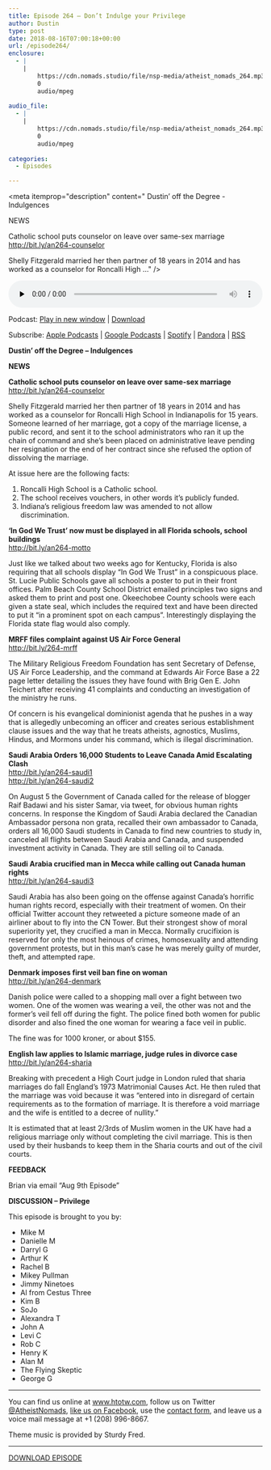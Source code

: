 ```yaml
---
title: Episode 264 – Don’t Indulge your Privilege
author: Dustin
type: post
date: 2018-08-16T07:00:18+00:00
url: /episode264/
enclosure:
  - |
    |
        https://cdn.nomads.studio/file/nsp-media/atheist_nomads_264.mp3
        0
        audio/mpeg
        
audio_file:
  - |
    |
        https://cdn.nomads.studio/file/nsp-media/atheist_nomads_264.mp3
        0
        audio/mpeg
        
categories:
  - Episodes

---
```

<div itemscope itemtype="http://schema.org/AudioObject">
  <meta itemprop="name" content="Episode 264 &#8211; Don’t Indulge your Privilege" />
  
  <meta itemprop="uploadDate" content="2018-08-16T01:00:18-06:00" />
  
  <meta itemprop="encodingFormat" content="audio/mpeg" />
  
  <meta itemprop="description" content="
Dustin’ off the Degree - Indulgences

NEWS

Catholic school puts counselor on leave over same-sex marriage
http://bit.ly/an264-counselor

Shelly Fitzgerald married her then partner of 18 years in 2014 and has worked as a counselor for Roncalli High ..." />
  
  <meta itemprop="contentUrl" content="https://dts.podtrac.com/redirect.mp3/cdn.nomads.studio/file/nsp-media/atheist_nomads_264.mp3" />
  </p> 
  
  <div class="powerpress_player" id="powerpress_player_8527">
    <audio class="wp-audio-shortcode" id="audio-1825-271" preload="none" style="width: 100%;" controls="controls"><source type="audio/mpeg" src="https://dts.podtrac.com/redirect.mp3/cdn.nomads.studio/file/nsp-media/atheist_nomads_264.mp3?_=271" /><a href="https://dts.podtrac.com/redirect.mp3/cdn.nomads.studio/file/nsp-media/atheist_nomads_264.mp3">https://dts.podtrac.com/redirect.mp3/cdn.nomads.studio/file/nsp-media/atheist_nomads_264.mp3</a></audio>
  </div>
</div>

<p class="powerpress_links powerpress_links_mp3">
  Podcast: <a href="https://dts.podtrac.com/redirect.mp3/cdn.nomads.studio/file/nsp-media/atheist_nomads_264.mp3" class="powerpress_link_pinw" target="_blank" title="Play in new window" onclick="return powerpress_pinw('https://htotw.com/?powerpress_pinw=1825-podcast');" rel="nofollow">Play in new window</a> | <a href="https://dts.podtrac.com/redirect.mp3/cdn.nomads.studio/file/nsp-media/atheist_nomads_264.mp3" class="powerpress_link_d" title="Download" rel="nofollow" download="atheist_nomads_264.mp3">Download</a>
</p>

<p class="powerpress_links powerpress_subscribe_links">
  Subscribe: <a href="https://podcasts.apple.com/us/podcast/humanists-take-on-the-world/id530050098?mt=2&ls=1" class="powerpress_link_subscribe powerpress_link_subscribe_itunes" target="_blank" title="Subscribe on Apple Podcasts" rel="nofollow">Apple Podcasts</a> | <a href="https://www.google.com/podcasts?feed=aHR0cDovL2F0aGVpc3Rub21hZHMubGlic3luLmNvbS9yc3M%3D" class="powerpress_link_subscribe powerpress_link_subscribe_googleplay" target="_blank" title="Subscribe on Google Podcasts" rel="nofollow">Google Podcasts</a> | <a href="https://open.spotify.com/show/3LzK2xZGike6Tc1GEMtMbr?si=LieN9SNuTpq96smuaUsH8A" class="powerpress_link_subscribe powerpress_link_subscribe_spotify" target="_blank" title="Subscribe on Spotify" rel="nofollow">Spotify</a> | <a href="https://www.pandora.com/podcast/atheist-nomads/PC:10122?corr=62071012&part=ug" class="powerpress_link_subscribe powerpress_link_subscribe_pandora" target="_blank" title="Subscribe on Pandora" rel="nofollow">Pandora</a> | <a href="https://htotw.com/feed/podcast/" class="powerpress_link_subscribe powerpress_link_subscribe_rss" target="_blank" title="Subscribe via RSS" rel="nofollow">RSS</a>
</p>

  
**Dustin’ off the Degree &#8211; Indulgences**

**NEWS**

**Catholic school puts counselor on leave over same-sex marriage**  
<a href="http://bit.ly/an264-counselor" target="_blank" rel="noopener">http://bit.ly/an264-counselor</a>

Shelly Fitzgerald married her then partner of 18 years in 2014 and has worked as a counselor for Roncalli High School in Indianapolis for 15 years. Someone learned of her marriage, got a copy of the marriage license, a public record, and sent it to the school administrators who ran it up the chain of command and she’s been placed on administrative leave pending her resignation or the end of her contract since she refused the option of dissolving the marriage.

At issue here are the following facts:

<li style="list-style-type: none;">
  <ol>
    <li>
      Roncalli High School is a Catholic school.
    </li>
    <li>
      The school receives vouchers, in other words it’s publicly funded.
    </li>
    <li>
      Indiana’s religious freedom law was amended to not allow discrimination.
    </li>
  </ol>
</li>

**&#8216;In God We Trust&#8217; now must be displayed in all Florida schools, school buildings**  
<a href="http://bit.ly/an264-motto" target="_blank" rel="noopener">http://bit.ly/an264-motto</a>

Just like we talked about two weeks ago for Kentucky, Florida is also requiring that all schools display “In God We Trust” in a conspicuous place. St. Lucie Public Schools gave all schools a poster to put in their front offices. Palm Beach County School District emailed principles two signs and asked them to print and post one. Okeechobee County schools were each given a state seal, which includes the required text and have been directed to put it “in a prominent spot on each campus”. Interestingly displaying the Florida state flag would also comply.

**MRFF files complaint against US Air Force General**  
<a href="http://bit.ly/264-mrff" target="_blank" rel="noopener">http://bit.ly/264-mrff</a>

The Military Religious Freedom Foundation has sent Secretary of Defense, US Air Force Leadership, and the command at Edwards Air Force Base a 22 page letter detailing the issues they have found with Brig Gen E. John Teichert after receiving 41 complaints and conducting an investigation of the ministry he runs.

Of concern is his evangelical dominionist agenda that he pushes in a way that is allegedly unbecoming an officer and creates serious establishment clause issues and the way that he treats atheists, agnostics, Muslims, Hindus, and Mormons under his command, which is illegal discrimination.

**Saudi Arabia Orders 16,000 Students to Leave Canada Amid Escalating Clash**  
<a href="http://bit.ly/an264-saudi1" target="_blank" rel="noopener">http://bit.ly/an264-saudi1</a>  
<a href="http://bit.ly/an264-saudi2" target="_blank" rel="noopener">http://bit.ly/an264-saudi2</a>

On August 5 the Government of Canada called for the release of blogger Raif Badawi and his sister Samar, via tweet, for obvious human rights concerns. In response the Kingdom of Saudi Arabia declared the Canadian Ambassador persona non grata, recalled their own ambassador to Canada, orders all 16,000 Saudi students in Canada to find new countries to study in, canceled all flights between Saudi Arabia and Canada, and suspended investment activity in Canada. They are still selling oil to Canada.

**Saudi Arabia crucified man in Mecca while calling out Canada human rights**  
<a href="http://bit.ly/an264-saudi3" target="_blank" rel="noopener">http://bit.ly/an264-saudi3</a>

Saudi Arabia has also been going on the offense against Canada’s horrific human rights record, especially with their treatment of women. On their official Twitter account they retweeted a picture someone made of an airliner about to fly into the CN Tower. But their strongest show of moral superiority yet, they crucified a man in Mecca. Normally crucifixion is reserved for only the most heinous of crimes, homosexuality and attending government protests, but in this man’s case he was merely guilty of murder, theft, and attempted rape.

**Denmark imposes first veil ban fine on woman**  
<a href="http://bit.ly/an264-denmark" target="_blank" rel="noopener">http://bit.ly/an264-denmark</a>

Danish police were called to a shopping mall over a fight between two women. One of the women was wearing a veil, the other was not and the former’s veil fell off during the fight. The police fined both women for public disorder and also fined the one woman for wearing a face veil in public.

The fine was for 1000 kroner, or about $155.

**English law applies to Islamic marriage, judge rules in divorce case**  
<a href="http://bit.ly/an264-sharia" target="_blank" rel="noopener">http://bit.ly/an264-sharia</a>

Breaking with precedent a High Court judge in London ruled that sharia marriages do fall England’s 1973 Matrimonial Causes Act. He then ruled that the marriage was void because it was “entered into in disregard of certain requirements as to the formation of marriage. It is therefore a void marriage and the wife is entitled to a decree of nullity.”

It is estimated that at least 2/3rds of Muslim women in the UK have had a religious marriage only without completing the civil marriage. This is then used by their husbands to keep them in the Sharia courts and out of the civil courts.

**FEEDBACK**

Brian via email “Aug 9th Episode”

**DISCUSSION &#8211; Privilege**

This episode is brought to you by:

* Mike M  
* Danielle M  
* Darryl G  
* Arthur K  
* Rachel B  
* Mikey Pullman  
* Jimmy Ninetoes  
* Al from Cestus Three  
* Kim B  
* SoJo  
* Alexandra T  
* John A  
* Levi C  
* Rob C  
* Henry K  
* Alan M  
* The Flying Skeptic  
* George G

<hr width="500" />

You can find us online at <a href="https://www.htotw.com/" target="_blank" rel="noopener">www.htotw.com</a>, follow us on Twitter <a href="https://htotw.com/twitter" target="_blank" rel="noopener">@AtheistNomads</a>, <a href="https://htotw.com/facebook" target="_blank" rel="noopener">like us on Facebook</a>, use the [contact form](https://htotw.com/contact), and leave us a voice mail message at +1 (208) 996-8667.

Theme music is provided by Sturdy Fred.

<hr width="”500”" />

<a href="https://dts.podtrac.com/redirect.mp3/cdn.nomads.studio/file/nsp-media/atheist_nomads_264.mp3" target="_blank" rel="noopener">DOWNLOAD EPISODE</a>
